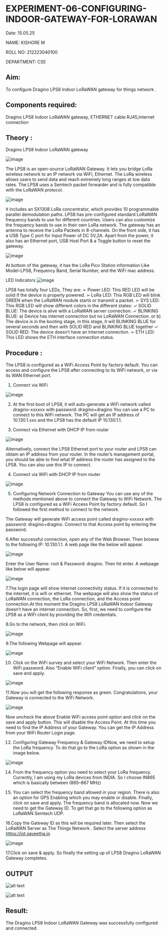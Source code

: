 # EXPERIMENT-06-CONFIGURING-INDOOR-GATEWAY-FOR-LORAWAN
Date: 15.05.25

NAME: KISHORE M

ROLL NO: 212223040100

DEPARTMENT: CSE
## Aim: 

To  configure  Dragino LPS8 Indoor LoRaWAN gateway for things  network .

## Components required: 

Dragino LPS8 Indoor LoRaWAN gateway, ETHERNET cable RJ45,Internet connection 

## Theory :

Dragino LPS8 Indoor LoRaWAN gateway

![image](https://github.com/user-attachments/assets/820683bd-7548-4cb2-811c-d5aca77b09cc)

 
The LPS8 is an open-source LoRaWAN Gateway. It lets you bridge LoRa wireless network to an IP network via WiFi, Ethernet. The LoRa wireless allows users to send data and reach extremely long ranges at low data rates. The LPS8 uses a Semtech packet forwarder and is fully compatible with the LoRaWAN protocol.

![image](https://github.com/user-attachments/assets/6c7e5885-67e4-4dd2-82bc-3ea2c9514a8a)

 
It includes an SX1308 LoRa concentrator, which provides 10 programmable parallel demodulation paths. LPS8 has pre-configured standard LoRaWAN frequency bands to use for different countries. Users can also customize the frequency bands to use in their own LoRa network.
The gateway has an antenna to receive the LoRa Packets in 8-channels. On the front side, it has a USB Type C port for Input Power of DC 5V,2A. Apart from the power, it also has an Ethernet port, USB Host Port & a Toggle button to reset the gateway.

![image](https://github.com/user-attachments/assets/95a5bd41-2219-4c45-8862-e961ebc33fb3)

 
At bottom of the gateway, it has the LoRa Pico Station information Like Model-LPS8, Frequency Band, Serial Number, and the WiFi mac address.
 
 LED Indicators
 ![image](https://github.com/user-attachments/assets/e955113c-84af-4095-bfa2-4386a9cd43e8)

LPS8 has totally four LEDs, They are:
➢ Power LED: This RED LED will be solid if the device is properly powered.
➢ LoRa LED: This RGB LED will blink GREEN when the LoRaWAN module starts or transmit a
packet.
➢ SYS LED: This RGB LED will show different colors in the different states:
✓ SOLID BLUE: The device is alive with a LoRaWAN server connection.
✓ BLINKING BLUE: a) Device has internet connection but no LoRaWAN Connection. or b)
The device is in the booting stage, in this stage, it will BLINKING BLUE for several seconds and
then with SOLID RED and BLINKING BLUE together
✓ SOLID RED: The device doesn’t have an Internet connection.
➢ ETH LED: This LED shows the ETH interface connection status.
## Procedure :

The LPS8 is configured as a WiFi Access Point by factory default. You can access and configure the LPS8 after connecting to its WiFi network, or via its WAN Ethernet port.
1. Connect via WiFi

![image](https://github.com/user-attachments/assets/ef24dd5e-7283-491b-a5b9-06803d8d62d9)

2. At the first boot of LPS8, it will auto-generate a WiFi network called dragino-xxxxxx with password: dragino+dragino
You can use a PC to connect to this WiFi network. The PC will get an IP address of 10.130.1.xxx and the LPS8 has the default IP 10.130.1.1.

3. Connect via Ethernet with DHCP IP from router
 
 ![image](https://github.com/user-attachments/assets/d9d974cc-18fa-4628-9596-ba55cd263e18)

 
 Alternatively, connect the LPS8 Ethernet port to your router and LPS8 can obtain an IP address from your router. In the router’s management portal, you should be able to find what IP address the router has assigned to the LPS8. You can also use this IP to connect.
 
 4. Connect via WiFi with DHCP IP from router

![image](https://github.com/user-attachments/assets/f80ab109-d131-4787-a06c-c8091e5674b2)



5. Configuring Network Connection to Gateway
You can use any of the methods mentioned above to connect the Gateway to WiFi Network. The LPS8 is configured as a WiFi Access Point by factory default. So I followed the first method to connect to the network.

The Gateway will generate WiFi access point called dragino-xxxxxx with password: dragino+dragino. Connect to that Access point by entering the password.

6.After successful connection, open any of the Web Browser. Then browse to the following IP: 10.130.1.1. A web page like the below will appear.

![image](https://github.com/user-attachments/assets/789bb829-ed3e-411d-b755-fd7ae281ecbb)

Enter the User Name: root & Password: dragino. Then hit enter. A webpage like below will appear.

![image](https://github.com/user-attachments/assets/db651005-f08f-4c93-a9d3-76a01811c4b0)

7.The login page will show internet connectivity status. If it is connected to the internet, it is wifi or ethernet. The webpage will also show the status of LoRaWAN connection, the LoRa connection, and the Access point connection.At this moment the Dragino LPS8 LoRaWAN Indoor Gateway doesn’t have an internet connection. So, first, we need to configure the LPS8 as a WiFi client by providing the Wifi credentials.

8.Go to the network, then click on WiFi.

![image](https://github.com/user-attachments/assets/413e2e88-8a17-455b-a5c5-6cb6ded5ff76)


9.The following Webpage will appear.

![image](https://github.com/user-attachments/assets/cfcd705b-1c0a-4012-a1ca-0d841557eda8)


10. Click on the WiFi survey and select your WiFi Network. Then enter the WiFi password. Also “Enable WiFi client” option. Finally, you can click on save and apply.
    
![image](https://github.com/user-attachments/assets/058fbf83-1888-4e30-88e6-3c56b17f2732)


11.Now you will get the following response as green. Congratulations, your Gateway is connected to the WiFi Network.

![image](https://github.com/user-attachments/assets/3ac3559b-1fbc-4f0b-adf9-bd31c071bcab)

Now uncheck the above Enable WiFi access point option and click on the save and apply button. This will disable the Access Point. At this time you need to find the IP Address of your Gateway. You can get the IP Address from your WiFi Router Login page.

12. Configuring Gateway Frequency & Gateway IDNow, we need to setup the LoRa frequency. To do that go to the LoRa option as shown in the image below.
    
![image](https://github.com/user-attachments/assets/d2cb1f19-0c43-4a57-a06f-d6e78029e4ef)

14. From the frequency option you need to select your LoRa frequency. Currently, I am using my LoRa devices from INDIA. So I choose  IN865 which is basically between  (865–867 MHz)
    
15. You can select the frequency band allowed in your region. There is also an option for GPS Enabling which you may enable or disable. Finally, click on save and apply.
The frequency band is allocated now. Now we need to get the Gateway ID. To get that go to the following option as LoRaWAN Semtech UDP.

16.Copy the Gateway ID as this will be required later. Then select the LoRaWAN Server as The Things Network . Select the server address  https://iot.saveetha.in

![image](https://github.com/user-attachments/assets/540c1f70-d212-4ee4-b757-357ce45946c1)

17.Click on save & apply. So finally the setting up of LPS8 Dragino LoRaWAN Gateway completes.



## OUTPUT 

![alt text](iot1.jpeg)

![alt text](iot2.jpeg)

## Result: 
The Dragino LPS8 Indoor LoRaWAN Gateway was successfully configured and connected.
